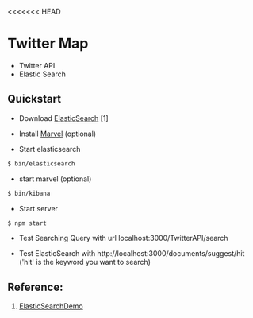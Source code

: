 <<<<<<< HEAD
# Twitter Map

- Twitter API
- Elastic Search

## Quickstart

- Download [ElasticSearch](https://www.elastic.co/downloads/elasticsearch) [1]

- Install [Marvel](https://www.elastic.co/downloads/marvel) (optional)

- Start elasticsearch
```bash
$ bin/elasticsearch
```

- start marvel (optional)
```bash
$ bin/kibana
```

- Start server
```bash
$ npm start
```

- Test Searching Query with url localhost:3000/TwitterAPI/search

- Test ElasticSearch with http://localhost:3000/documents/suggest/hit ('hit' is the keyword you want to search)

## Reference:
1. [ElasticSearchDemo](https://blog.raananweber.com/2015/11/24/simple-autocomplete-with-elasticsearch-and-node-js/)
